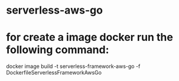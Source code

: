 # serverless-aws-go

# for create a image docker run the following command:

docker image build -t serverless-framework-aws-go -f DockerfileServerlessFrameworkAwsGo
